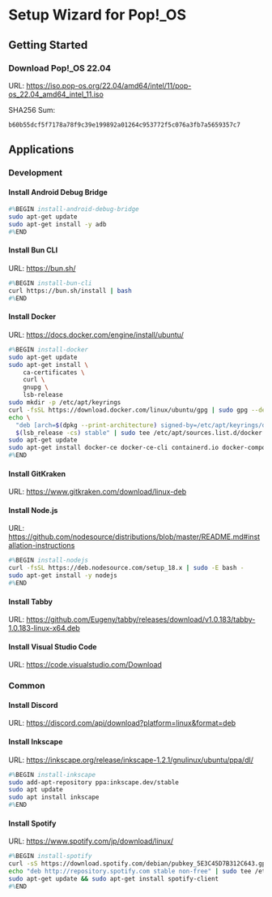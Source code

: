 # Setup Wizard for Pop!_OS

## Getting Started

### Download Pop!_OS 22.04

URL: https://iso.pop-os.org/22.04/amd64/intel/11/pop-os_22.04_amd64_intel_11.iso

SHA256 Sum:

```
b60b55dcf5f7178a78f9c39e199892a01264c953772f5c076a3fb7a5659357c7
```

## Applications

### Development

#### Install Android Debug Bridge

```bash
#%BEGIN install-android-debug-bridge
sudo apt-get update
sudo apt-get install -y adb
#%END
```

#### Install Bun CLI

URL: https://bun.sh/

```bash
#%BEGIN install-bun-cli
curl https://bun.sh/install | bash
#%END
```

#### Install Docker

URL: https://docs.docker.com/engine/install/ubuntu/

```bash
#%BEGIN install-docker
sudo apt-get update
sudo apt-get install \
    ca-certificates \
    curl \
    gnupg \
    lsb-release
sudo mkdir -p /etc/apt/keyrings
curl -fsSL https://download.docker.com/linux/ubuntu/gpg | sudo gpg --dearmor -o /etc/apt/keyrings/docker.gpg
echo \
  "deb [arch=$(dpkg --print-architecture) signed-by=/etc/apt/keyrings/docker.gpg] https://download.docker.com/linux/ubuntu \
  $(lsb_release -cs) stable" | sudo tee /etc/apt/sources.list.d/docker.list > /dev/null
sudo apt-get update
sudo apt-get install docker-ce docker-ce-cli containerd.io docker-compose-plugin
#%END
```

#### Install GitKraken

URL: https://www.gitkraken.com/download/linux-deb

#### Install Node.js

URL: https://github.com/nodesource/distributions/blob/master/README.md#installation-instructions

```bash
#%BEGIN install-nodejs
curl -fsSL https://deb.nodesource.com/setup_18.x | sudo -E bash -
sudo apt-get install -y nodejs
#%END
```

#### Install Tabby

URL: https://github.com/Eugeny/tabby/releases/download/v1.0.183/tabby-1.0.183-linux-x64.deb

#### Install Visual Studio Code

URL: https://code.visualstudio.com/Download

### Common

#### Install Discord

URL: https://discord.com/api/download?platform=linux&format=deb

#### Install Inkscape

URL: https://inkscape.org/release/inkscape-1.2.1/gnulinux/ubuntu/ppa/dl/

```bash
#%BEGIN install-inkscape
sudo add-apt-repository ppa:inkscape.dev/stable
sudo apt update
sudo apt install inkscape
#%END
```

#### Install Spotify

URL: https://www.spotify.com/jp/download/linux/

```bash
#%BEGIN install-spotify
curl -sS https://download.spotify.com/debian/pubkey_5E3C45D7B312C643.gpg | sudo apt-key add - 
echo "deb http://repository.spotify.com stable non-free" | sudo tee /etc/apt/sources.list.d/spotify.list
sudo apt-get update && sudo apt-get install spotify-client
#%END
```
